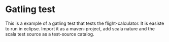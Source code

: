 Gatling test
=================

This is a example of a gatling test that tests the flight-calculator. It is
easiste to run in eclipse. Import it as a maven-project, add scala nature and
the scala test source as a test-source catalog.
